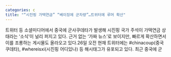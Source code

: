 ```yaml
---
categories: c
title: "“시진핑 가택연금” “베이징에 군차량”…트위터에 루머 확산"
---
```

트위터 등 소셜미디어에서 중국에 군사쿠데타가 발생해 시진핑 국가 주석이 가택연금 상태라는 ‘소식’이 널리 퍼지고 있다. 근거 없는 ‘가짜 뉴스’로 보이지만, 빠르게 확산하면서 이를 조롱하는 게시물도 올라오고 있다.26일 오전 현재 트위터에는 #chinacoup(중국쿠데타), #whereisxi(시진핑 어디있나) 등 해시태그가 유포되고 있다. 최근 중국에 군